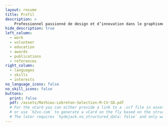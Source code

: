 ```yaml
---
layout: resume
title: Profil
description: >
    Professionnel passionné de design et d’innovation dans le graphisme et le multimédia. — Mes valeurs et leitmotivs : accepter le changement, évoluer avec les autres, vivre avec passion, être patient, se relever de nos échecs, s’amuser comme un enfant, respecter autrui, la loyauté…
hide_description: true
left_column:
  - work
  - volunteer
  - education
  - awards
  - publications
  - references
right_column:
  - languages
  - skills
  - interests
no_language_icons: false
no_skill_icons: false
buttons:
  print: false
  pdf: /assets/Mathieu-Lebreton-Selection-M-CV-SD.pdf
  # For the vCard you can either provide a link to a .vcf file in assets (see `pdf` above),
  # or use `h2vx.com` to generate a vCard on the fly based on the structured data of the resume page.
  # The later requires `hydejack.no_structured_data: false` and only works once the site is deployed to a public URL.
---
```

